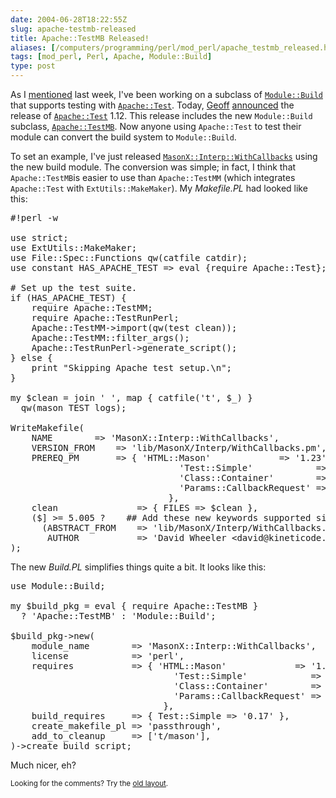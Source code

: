 ```yaml
--- 
date: 2004-06-28T18:22:55Z
slug: apache-testmb-released
title: Apache::TestMB Released!
aliases: [/computers/programming/perl/mod_perl/apache_testmb_released.html]
tags: [mod_perl, Perl, Apache, Module::Build]
type: post
---
```


<p>As I <a href="/computers/programming/perl/mod_perl/apache_testmb.html"
title="Module::Build + Apache::Test is Nearly Here">mentioned</a> last week,
I've been working on a subclass of <a
href="http://search.cpan.org/dist/Module-Build/" title="Module::Build on
CPAN"><code>Module::Build</code></a> that supports testing with
<a href="http://httpd.apache.org/test/" title="Apache HTTP Test Project
page"><code>Apache::Test</code></a>. Today, <a href="http://use.perl.org/~geoff/"
title="Geoff Young's use Perl page">Geoff</a> <a
href="http://marc.theaimsgroup.com/?l=apache-test-dev;m=108844177201351;w=2"
title="The Apache::Test 1.12 announcement on test-dev">announced</a> the
release of <a href="http://search.cpan.org/dist/Apache-Test/"
title="Apache::Test on CPAN"><code>Apache::Test</code></a> 1.12. This release includes the
new <code>Module::Build</code> subclass, <a
href="http://search.cpan.org/dist/Apache-Test/lib/Apache/TestMB.pm"
title="Apache::TestMB documentation"><code>Apache::TestMB</code></a>. Now
anyone using <code>Apache::Test</code> to test their module can convert the build
system to <code>Module::Build</code>.</p>

<p>To set an example, I've just released <a
href="http://search.cpan.org/dist/MasonX-Interp-WithCallbacks"
title="MasonX::Interp::WithCallbacks on
CPAN"><code>MasonX::Interp::WithCallbacks</code></a> using the new build
module. The conversion was simple; in fact, I think
that <code>Apache::TestMB</code>is easier to use
than <code>Apache::TestMM</code> (which integrates <code>Apache::Test</code>
with <code>ExtUtils::MakeMaker</code>). My <em>Makefile.PL</em> had looked like this:</p>

<pre>#!perl -w

use strict;
use ExtUtils::MakeMaker;
use File::Spec::Functions qw(catfile catdir);
use constant HAS_APACHE_TEST =&gt; eval {require Apache::Test};

# Set up the test suite.
if (HAS_APACHE_TEST) {
    require Apache::TestMM;
    require Apache::TestRunPerl;
    Apache::TestMM-&gt;import(qw(test clean));
    Apache::TestMM::filter_args();
    Apache::TestRunPerl-&gt;generate_script();
} else {
    print &quot;Skipping Apache test setup.\n&quot;;
}

my $clean = join ' ', map { catfile('t', $_) }
  qw(mason TEST logs);

WriteMakefile(
    NAME		=&gt; 'MasonX::Interp::WithCallbacks',
    VERSION_FROM	=&gt; 'lib/MasonX/Interp/WithCallbacks.pm',
    PREREQ_PM		=&gt; { 'HTML::Mason'             =&gt; '1.23',
                                'Test::Simple'            =&gt; '0.17',
                                'Class::Container'        =&gt; '0.09',
                                'Params::CallbackRequest' =&gt; '1.11',
                              },
    clean               =&gt; { FILES =&gt; $clean },
    ($] &gt;= 5.005 ?    ## Add these new keywords supported since 5.005
      (ABSTRACT_FROM    =&gt; 'lib/MasonX/Interp/WithCallbacks.pm',
       AUTHOR           =&gt; 'David Wheeler &lt;david@kineticode.com&gt;') : ()),
);
</pre>

<p>The new <em>Build.PL</em> simplifies things quite a bit. It looks like this:</p>

<pre>use Module::Build;

my $build_pkg = eval { require Apache::TestMB }
  ? 'Apache::TestMB' : 'Module::Build';

$build_pkg-&gt;new(
    module_name        =&gt; 'MasonX::Interp::WithCallbacks',
    license            =&gt; 'perl',
    requires           =&gt; { 'HTML::Mason'             =&gt; '1.23',
                               'Test::Simple'            =&gt; '0.17',
                               'Class::Container'        =&gt; '0.09',
                               'Params::CallbackRequest' =&gt; '1.11'
                             },
    build_requires     =&gt; { Test::Simple =&gt; '0.17' },
    create_makefile_pl =&gt; 'passthrough',
    add_to_cleanup     =&gt; ['t/mason'],
)-&gt;create_build_script;
</pre>

<p>Much nicer, eh?</p>

<p class="past"><small>Looking for the comments? Try the <a rel="nofollow" href="//past.justatheory.com/computers/programming/perl/mod_perl/apache_testmb_released.html">old layout</a>.</small></p>


